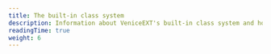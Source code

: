 ```yaml
---
title: The built-in class system
description: Information about VeniceEXT's built-in class system and how you can use it to improve your mods.
readingTime: true
weight: 6
---
```

